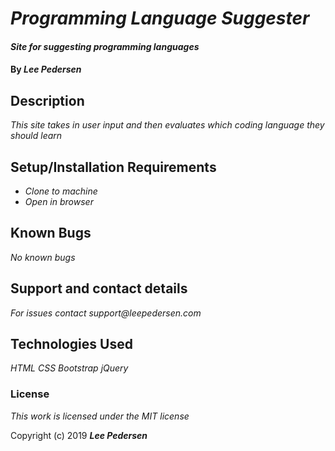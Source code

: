 # _Programming Language Suggester_

#### _Site for suggesting programming languages_

#### By _**Lee Pedersen**_

## Description

_This site takes in user input and then evaluates which coding language they should learn_

## Setup/Installation Requirements

* _Clone to machine_
* _Open in browser_

## Known Bugs

_No known bugs_

## Support and contact details

_For issues contact support@leepedersen.com_

## Technologies Used

_HTML_
_CSS_
_Bootstrap_
_jQuery_

### License

*This work is licensed under the MIT license*

Copyright (c) 2019 **_Lee Pedersen_**
